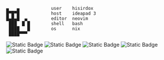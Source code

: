 ```
▄   ▄            user    hisirdox
█▀█▀█            host    ideapad 3
█▄█▄█  ▄         editor  neovim
 ███  █ █        shell   bash
 ████   █        os      nix
 ████▀▀▀         
```
![Static Badge](https://img.shields.io/badge/shell-4EAA25?style=for-the-badge)
![Static Badge](https://img.shields.io/badge/git-F05032?style=for-the-badge)
![Static Badge](https://img.shields.io/badge/c-A8B9CC?style=for-the-badge)
![Static Badge](https://img.shields.io/badge/javascript-F7DF1E?style=for-the-badge)
![Static Badge](https://img.shields.io/badge/python-3776AB?style=for-the-badge)
